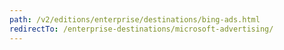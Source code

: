 ```yaml
---
path: /v2/editions/enterprise/destinations/bing-ads.html
redirectTo: /enterprise-destinations/microsoft-advertising/
---
```

